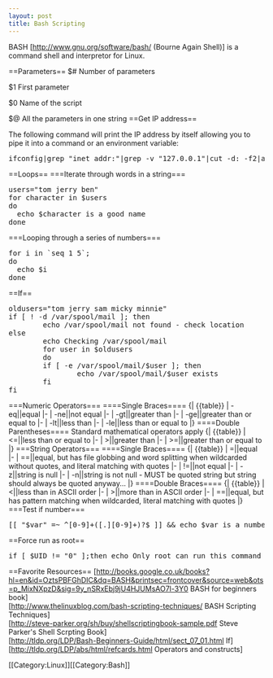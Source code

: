 ```yaml
---
layout: post 
title: Bash Scripting
---
```


BASH [http://www.gnu.org/software/bash/ (Bourne Again Shell)] is a command shell and interpretor for Linux.

==Parameters==
$#  Number of parameters

$1  First parameter

$0  Name of the script

$@  All the parameters in one string
==Get IP address==

The following command will print the IP address by itself allowing you to pipe it into a command or an environment variable:
<pre>ifconfig|grep "inet addr:"|grep -v "127.0.0.1"|cut -d: -f2|awk '{ print $1}'</pre>

==Loops==
===Iterate through words in a string===
<pre>
users="tom jerry ben"
for character in $users
do
  echo $character is a good name
done
</pre>
===Looping through a series of numbers===
<pre>
for i in `seq 1 5`;
do
  echo $i
done
</pre>

==If==
<pre>
oldusers="tom jerry sam micky minnie"
if [ ! -d /var/spool/mail ]; then
        echo /var/spool/mail not found - check location
else
        echo Checking /var/spool/mail
        for user in $oldusers
        do
        if [ -e /var/spool/mail/$user ]; then
                echo /var/spool/mail/$user exists
        fi
fi
</pre>
===Numeric Operators===
====Single Braces====
{| {{table}}
| -eq||equal
|-
| -ne||not equal
|-
| -gt||greater than
|-
| -ge||greater than or equal to
|-
| -lt||less than
|-
| -le||less than or equal to
|}
====Double Parentheses====
Standard mathematical operators apply
{| {{table}}
| <=||less than or equal to
|-
| >||greater than
|-
| >=||greater than or equal to
|}
===String Operators===
====Single Braces====
{| {{table}}
| =||equal
|-
| ==||equal, but has file globbing and word splitting when wildcarded without quotes, and literal matching with quotes
|-
| !=||not equal
|-
| -z||string is null
|-
| -n||string is not null - MUST be quoted string but string should always be quoted anyway...
|}
====Double Braces====
{| {{table}}
| <||less than in ASCII order
|-
| >||more than in ASCII order
|-
| ==||equal, but has pattern matching when wildcarded, literal matching with quotes
|}
===Test if number===
<pre>
[[ "$var" =~ ^[0-9]+([.][0-9]+)?$ ]] && echo $var is a number
</pre>

==Force run as root==
<pre>
if [ $UID != "0" ];then echo Only root can run this command 1>&2;exit 1;fi
</pre>

==Favorite Resources==
[http://books.google.co.uk/books?hl=en&id=OztsPBFGhDIC&dq=BASH&printsec=frontcover&source=web&ots=p_MixNXpzD&sig=9y_nSRxEbj9jU4HJUMsAO7l-3Y0 BASH for beginners book]<br>
[http://www.thelinuxblog.com/bash-scripting-techniques/ BASH Scripting Techniques]<br>
[http://steve-parker.org/sh/buy/shellscriptingbook-sample.pdf Steve Parker's Shell Scrpting Book]<br>
[http://tldp.org/LDP/Bash-Beginners-Guide/html/sect_07_01.html If]<br>
[http://tldp.org/LDP/abs/html/refcards.html Operators and constructs]

[[Category:Linux]][[Category:Bash]]
